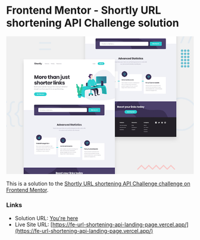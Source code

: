 # Frontend Mentor - Shortly URL shortening API Challenge solution

![Design preview for the Shortly URL shortening API coding challenge](./desktop-preview.jpg)

This is a solution to the [Shortly URL shortening API Challenge challenge on Frontend Mentor](https://www.frontendmentor.io/challenges/url-shortening-api-landing-page-2ce3ob-G).

### Links

- Solution URL: [You're here](https://github.com/xphstos/fe-URL-shortening-API-landing-page)
- Live Site URL: [https://fe-url-shortening-api-landing-page.vercel.app/](https://fe-url-shortening-api-landing-page.vercel.app/)
